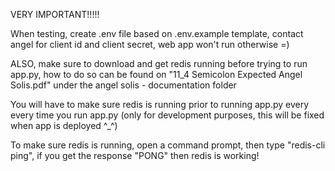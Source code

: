 VERY IMPORTANT!!!!!

When testing, create .env file based on .env.example template, contact angel for client id and client secret, web app
won't run otherwise =)

ALSO, make sure to download and get redis running before trying to run app.py, how to do so can be found on "11_4 Semicolon Expected Angel Solis.pdf" under the angel solis - documentation folder

You will have to make sure redis is running prior to running app.py every every time you run app.py (only for development purposes, this will be fixed when app is deployed ^_^)

To make sure redis is running, open a command prompt, then type "redis-cli ping", if you get the response "PONG" then redis is working!
